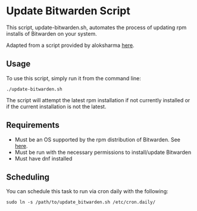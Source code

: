# Update Bitwarden Script

This script, update-bitwarden.sh, automates the process of updating rpm installs of Bitwarden on your system.

Adapted from a script provided by aloksharma [here](https://community.bitwarden.com/t/guide-automating-bitwarden-updates-on-linux-deb-package/82232).

## Usage

To use this script, simply run it from the command line:

```shell
./update-bitwarden.sh
```

The script will attempt the latest rpm installation if not currently installed or if the current installation is not the latest.

## Requirements

- Must be an OS supported by the rpm distribution of Bitwarden. See [here](https://bitwarden.com/download/).
- Must be run with the necessary permissions to install/update Bitwarden
- Must have dnf installed

## Scheduling

You can schedule this task to run via cron daily with the following:

```shell
sudo ln -s /path/to/update_bitwarden.sh /etc/cron.daily/
```
